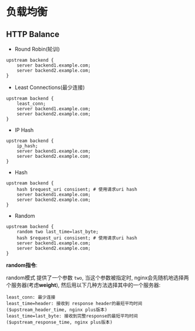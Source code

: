 # 负载均衡

## HTTP Balance

- Round Robin(轮训)

```
upstream backend {
    server backend1.example.com;
    server backend2.example.com;
}
```

- Least Connections(最少连接)

```
upstream backend {
    least_conn;
    server backend1.example.com;
    server backend2.example.com;
}
```

- IP Hash

```
upstream backend {
    ip_hash;
    server backend1.example.com;
    server backend2.example.com;
}
```

- Hash

```
upstream backend {
    hash $request_uri consisent; # 使用请求uri hash
    server backend1.example.com;
    server backend2.example.com;
}
```

- Random

```
upstream backend {
    random two last_time=last_byte;
    hash $request_uri consisent; # 使用请求uri hash
    server backend1.example.com;
    server backend2.example.com;
}
```

**random指令**:

random模式 提供了一个参数 `two`, 当这个参数被指定时, nginx会先随机地选择两个服务器(考虑**weight**),
然后用以下几种方法选择其中的一个服务器:

```
least_conn: 最少连接
least_time=header: 接收到 response header的最短平均时间($upstream_header_time, nginx plus版本)
least_time=last_byte: 接收到完整response的最短平均时间($upstream_response_time, nginx plus版本)
```

